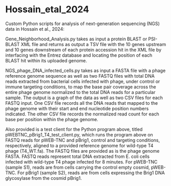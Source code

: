 # Hossain_etal_2024
Custom Python scripts for analysis of next-generation sequencing (NGS) data in Hossain et al., 2024:

Gene_Neighborhood_Analysis.py takes as input a protein BLAST or PSI-BLAST XML file and returns as output a TSV file with the 10 genes upstream and 10 genes downstream of each protein accession hit in the XML file by interfacing with the Entrez database and locating the position of each BLAST hit within its uploaded genome.

NGS_phage_DNA_infected_cells.py takes as input a FASTA file with a phage reference genome sequence as well as two FASTQ files with total DNA reads extracted from bacterial cells infected with phage, under control or immune targeting conditions, to map the base pair coverage across the entire phage genome normalized to the total DNA reads for a particular sample. The output is a graph of the data as well as two CSV files for each FASTQ input. One CSV file records all the DNA reads that mapped to the phage genome with their start and end nucleotide position numbers indicated. The other CSV file records the normalized read count for each base per position within the phage genome.

Also provided is a test client for the Python program above, titled pWEBTNC_pBrig1_T4_test_client.py, which runs the program above on FASTQ reads for pWEB-TNC and pBrig1, control and targeting conditions, respectively, aligned to a provided reference genome for wild-type T4 phage (T4_WT.fa). The FASTQ files are provided as is the phage genome FASTA. FASTQ reads represent total DNA extracted from E. coli cells infected with wild-type T4 phage infected for 8 minutes. For pWEB-TNC (sample S1), reads are from cells carrying the control empty cosmid, pWEB-TNC. For pBrig1 (sample S2), reads are from cells expressing the Brig1 DNA glycosylase from the cosmid pBrig1.
